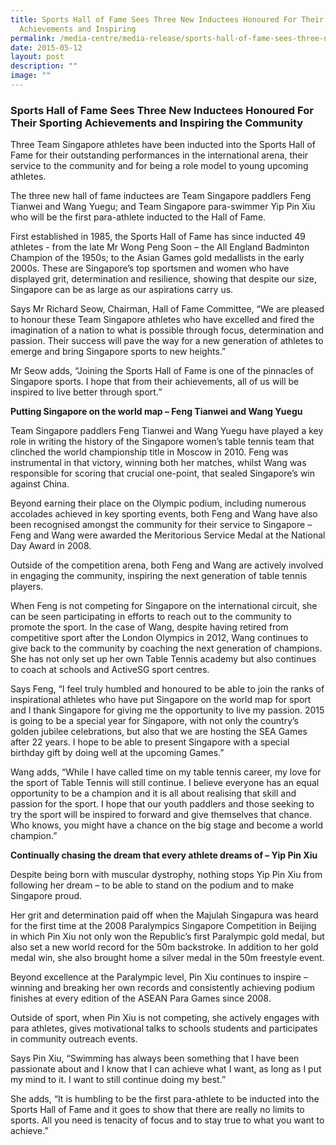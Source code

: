 ```yaml
---
title: Sports Hall of Fame Sees Three New Inductees Honoured For Their Sporting
  Achievements and Inspiring
permalink: /media-centre/media-release/sports-hall-of-fame-sees-three-new-inductees-honoured-for-their-sporting/
date: 2015-05-12
layout: post
description: ""
image: ""
---
```

### **Sports Hall of Fame Sees Three New Inductees Honoured For Their Sporting Achievements and Inspiring the Community**

Three Team Singapore athletes have been inducted into the Sports Hall of Fame for their outstanding performances in the international arena, their service to the community and for being a role model to young upcoming athletes.

The three new hall of fame inductees are Team Singapore paddlers Feng Tianwei and Wang Yuegu; and Team Singapore para-swimmer Yip Pin Xiu who will be the first para-athlete inducted to the Hall of Fame.

First established in 1985, the Sports Hall of Fame has since inducted 49 athletes - from the late Mr Wong Peng Soon – the All England Badminton Champion of the 1950s; to the Asian Games gold medallists in the early 2000s. These are Singapore’s top sportsmen and women who have displayed grit, determination and resilience, showing that despite our size, Singapore can be as large as our aspirations carry us.

Says Mr Richard Seow, Chairman, Hall of Fame Committee, “We are pleased to honour these Team Singapore athletes who have excelled and fired the imagination of a nation to what is possible through focus, determination and passion. Their success will pave the way for a new generation of athletes to emerge and bring Singapore sports to new heights.”

Mr Seow adds, “Joining the Sports Hall of Fame is one of the pinnacles of Singapore sports. I hope that from their achievements, all of us will be inspired to live better through sport.”

**Putting Singapore on the world map – Feng Tianwei and Wang Yuegu**

Team Singapore paddlers Feng Tianwei and Wang Yuegu have played a key role in writing the history of the Singapore women’s table tennis team that clinched the world championship title in Moscow in 2010. Feng was instrumental in that victory, winning both her matches, whilst Wang was responsible for scoring that crucial one-point, that sealed Singapore’s win against China.

Beyond earning their place on the Olympic podium, including numerous accolades achieved in key sporting events, both Feng and Wang have also been recognised amongst the community for their service to Singapore – Feng and Wang were awarded the Meritorious Service Medal at the National Day Award in 2008.

Outside of the competition arena, both Feng and Wang are actively involved in engaging the community, inspiring the next generation of table tennis players.

When Feng is not competing for Singapore on the international circuit, she can be seen participating in efforts to reach out to the community to promote the sport. In the case of Wang, despite having retired from competitive sport after the London Olympics in 2012, Wang continues to give back to the community by coaching the next generation of champions. She has not only set up her own Table Tennis academy but also continues to coach at schools and ActiveSG sport centres.

Says Feng, “I feel truly humbled and honoured to be able to join the ranks of inspirational athletes who have put Singapore on the world map for sport and I thank Singapore for giving me the opportunity to live my passion. 2015 is going to be a special year for Singapore, with not only the country’s golden jubilee celebrations, but also that we are hosting the SEA Games after 22 years. I hope to be able to present Singapore with a special birthday gift by doing well at the upcoming Games.”

Wang adds, “While I have called time on my table tennis career, my love for the sport of Table Tennis will still continue. I believe everyone has an equal opportunity to be a champion and it is all about realising that skill and passion for the sport. I hope that our youth paddlers and those seeking to try the sport will be inspired to forward and give themselves that chance. Who knows, you might have a chance on the big stage and become a world champion.”

**Continually chasing the dream that every athlete dreams of – Yip Pin Xiu**

Despite being born with muscular dystrophy, nothing stops Yip Pin Xiu from following her dream – to be able to stand on the podium and to make Singapore proud.

Her grit and determination paid off when the Majulah Singapura was heard for the first time at the 2008 Paralympics Singapore Competition in Beijing in which Pin Xiu not only won the Republic’s first Paralympic gold medal, but also set a new world record for the 50m backstroke. In addition to her gold medal win, she also brought home a silver medal in the 50m freestyle event.

Beyond excellence at the Paralympic level, Pin Xiu continues to inspire – winning and breaking her own records and consistently achieving podium finishes at every edition of the ASEAN Para Games since 2008.

Outside of sport, when Pin Xiu is not competing, she actively engages with para athletes, gives motivational talks to schools students and participates in community outreach events.

Says Pin Xiu, “Swimming has always been something that I have been passionate about and I know that I can achieve what I want, as long as I put my mind to it. I want to still continue doing my best.”

She adds, “It is humbling to be the first para-athlete to be inducted into the Sports Hall of Fame and it goes to show that there are really no limits to sports. All you need is tenacity of focus and to stay true to what you want to achieve.”
